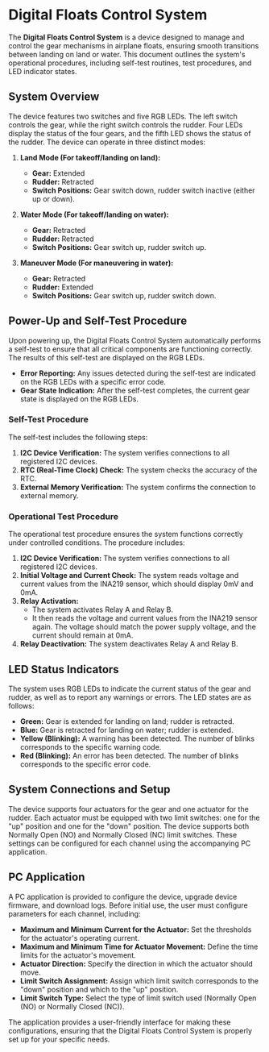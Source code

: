 
# Digital Floats Control System

The **Digital Floats Control System** is a device designed to manage and control the gear mechanisms in airplane floats, ensuring smooth transitions between landing on land or water. This document outlines the system's operational procedures, including self-test routines, test procedures, and LED indicator states.

## System Overview

The device features two switches and five RGB LEDs. The left switch controls the gear, while the right switch controls the rudder. Four LEDs display the status of the four gears, and the fifth LED shows the status of the rudder. The device can operate in three distinct modes:

1. **Land Mode (For takeoff/landing on land):** 
   - **Gear:** Extended 
   - **Rudder:** Retracted 
   - **Switch Positions:** Gear switch down, rudder switch inactive (either up or down).

2. **Water Mode (For takeoff/landing on water):**
   - **Gear:** Retracted
   - **Rudder:** Retracted
   - **Switch Positions:** Gear switch up, rudder switch up.

3. **Maneuver Mode (For maneuvering in water):**
   - **Gear:** Retracted
   - **Rudder:** Extended
   - **Switch Positions:** Gear switch up, rudder switch down.

## Power-Up and Self-Test Procedure

Upon powering up, the Digital Floats Control System automatically performs a self-test to ensure that all critical components are functioning correctly. The results of this self-test are displayed on the RGB LEDs.

- **Error Reporting:** Any issues detected during the self-test are indicated on the RGB LEDs with a specific error code.
- **Gear State Indication:** After the self-test completes, the current gear state is displayed on the RGB LEDs.

### Self-Test Procedure

The self-test includes the following steps:

1. **I2C Device Verification:** The system verifies connections to all registered I2C devices.
2. **RTC (Real-Time Clock) Check:** The system checks the accuracy of the RTC.
3. **External Memory Verification:** The system confirms the connection to external memory.

### Operational Test Procedure

The operational test procedure ensures the system functions correctly under controlled conditions. The procedure includes:

1. **I2C Device Verification:** The system verifies connections to all registered I2C devices.
2. **Initial Voltage and Current Check:** The system reads voltage and current values from the INA219 sensor, which should display 0mV and 0mA.
3. **Relay Activation:**
   - The system activates Relay A and Relay B.
   - It then reads the voltage and current values from the INA219 sensor again. The voltage should match the power supply voltage, and the current should remain at 0mA.
4. **Relay Deactivation:** The system deactivates Relay A and Relay B.

## LED Status Indicators

The system uses RGB LEDs to indicate the current status of the gear and rudder, as well as to report any warnings or errors. The LED states are as follows:

- **Green:** Gear is extended for landing on land; rudder is retracted.
- **Blue:** Gear is retracted for landing on water; rudder is extended.
- **Yellow (Blinking):** A warning has been detected. The number of blinks corresponds to the specific warning code.
- **Red (Blinking):** An error has been detected. The number of blinks corresponds to the specific error code.

## System Connections and Setup

The device supports four actuators for the gear and one actuator for the rudder. Each actuator must be equipped with two limit switches: one for the "up" position and one for the "down" position. The device supports both Normally Open (NO) and Normally Closed (NC) limit switches. These settings can be configured for each channel using the accompanying PC application.

## PC Application

A PC application is provided to configure the device, upgrade device firmware, and download logs. Before initial use, the user must configure parameters for each channel, including:

- **Maximum and Minimum Current for the Actuator:** Set the thresholds for the actuator's operating current.
- **Maximum and Minimum Time for Actuator Movement:** Define the time limits for the actuator's movement.
- **Actuator Direction:** Specify the direction in which the actuator should move.
- **Limit Switch Assignment:** Assign which limit switch corresponds to the "down" position and which to the "up" position.
- **Limit Switch Type:** Select the type of limit switch used (Normally Open (NO) or Normally Closed (NC)).

The application provides a user-friendly interface for making these configurations, ensuring that the Digital Floats Control System is properly set up for your specific needs.
